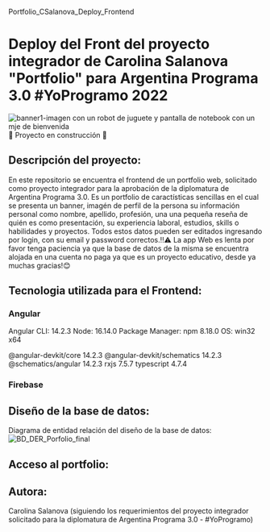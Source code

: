 Portfolio_CSalanova_Deploy_Frontend
# Deploy del Front del proyecto integrador de Carolina Salanova "Portfolio" para Argentina Programa 3.0 #YoProgramo 2022
![banner1-imagen con un robot de juguete y pantalla de notebook con un mje de bienvenida](https://user-images.githubusercontent.com/95061840/221384721-5a52f70f-330e-452d-8645-7677eefb51f4.png)
:construction: Proyecto en construcción :construction:

## Descripción del proyecto:
En este repositorio se encuentra el frontend de un portfolio web, solicitado como proyecto integrador para la aprobación de la diplomatura de Argentina Programa 3.0. 
Es un portfolio de caractísticas sencillas en el cual se presenta un banner, imagén de perfil de la persona su información personal como nombre, apellido, profesión, una una pequeña reseña de quién es como presentación, su experiencia laboral, estudios, skills o habilidades y proyectos. Todos estos datos pueden ser editados ingresando por login, con su email y password correctos.:bangbang::warning: La app Web es lenta por favor tenga paciencia ya que la base de datos de la misma se encuentra alojada en una cuenta no paga ya que es un proyecto educativo, desde ya muchas gracias!:blush:


## Tecnologia utilizada para el Frontend:

### Angular
Angular CLI: 14.2.3
Node: 16.14.0
Package Manager: npm 8.18.0
OS: win32 x64

@angular-devkit/core            14.2.3
@angular-devkit/schematics      14.2.3
@schematics/angular             14.2.3
rxjs                            7.5.7
typescript                      4.7.4

### Firebase

## Diseño de la base de datos:
Diagrama de entidad relación del diseño de la base de datos:
![BD_DER_Porfolio_final](https://user-images.githubusercontent.com/95061840/223558436-750ca007-a2ca-4fb7-8293-9b1132d3e40d.png)


## Acceso al portfolio:

## Autora: 
Carolina Salanova (siguiendo los requerimientos del proyecto integrador solicitado para la diplomatura de Argentina Programa 3.0 - #YoProgramo)

